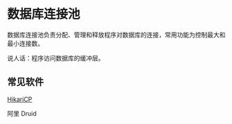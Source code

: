 # 数据库连接池

数据库连接池负责分配、管理和释放程序对数据库的连接，常用功能为控制最大和最小连接数。

说人话：程序访问数据库的缓冲层。

## 常见软件

[HikariCP](https://github.com/brettwooldridge/HikariCP)

阿里 Druid